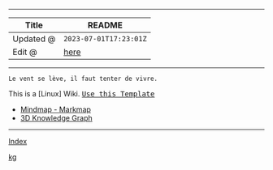 -----

| Title     | README                                              |
| --------- | --------------------------------------------------- |
| Updated @ | `2023-07-01T17:23:01Z`                              |
| Edit @    | [here](https://github.com/junxnone/linux/issues/79) |

-----

`Le vent se lève,
‌‍‍‌‍​‌‌‍​‍‌‌‌‌​‌‌‍‍‍​‌‍‍‍‍​‌‍‍‍‍​‌‍‍‌‍​‌‌‍​‍‍‌‌‌​‌‌‍‍‍​‌‌‌‍‍​‌‍‍‍‍​‌‍‍‌‍​‌‌‍​‌‌‌‌‍​‌‌‍‌​‍‌‌‌‌​‍‍‍‍‍​‍‍‍​‍‌​‌​‌‌‌​‌‌‌‌​‌‌‍il
faut tenter de vivre.`

This is a \[Linux\] Wiki. <kbd>[Use this
Template](https://github.com/junxnone/twiki/generate)</kbd>

  - [Mindmap -
    Markmap](https://junxnone.github.io/linux/markmap.html?md=https://junxnone.github.io/linux/_sidebar.md)
  - [3D Knowledge
    Graph](https://junxnone.github.io/jstools/3dkg/?json=https://junxnone.github.io/linux/kg.json)

-----

[Index](_sidebar.md ":include")

[kg](https://junxnone.github.io/jstools/3dkg/?json=https://junxnone.github.io/linux/kg.json ":include :type=iframe width=100% height=800px")
